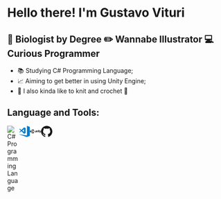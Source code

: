 # Hello there! I'm Gustavo Vituri

## 🌱 Biologist by Degree ✏️ Wannabe Illustrator 💻 Curious Programmer

- 📚 Studying C# Programming Language;
- 📈 Aiming to get better in using Unity Engine;
- 🧶 I also kinda like to knit and crochet 😬

## Language and Tools:

<img align="left" alt="C# Programming Language" width="26px" src="https://upload.wikimedia.org/wikipedia/commons/0/0d/C_Sharp_wordmark.svg" />

<img align="left" alt="Visual Studio Code" width="26px" src="https://raw.githubusercontent.com/github/explore/80688e429a7d4ef2fca1e82350fe8e3517d3494d/topics/visual-studio-code/visual-studio-code.png" />

<img align="left" alt="Unity Engine" width="26px" src="https://raw.githubusercontent.com/github/explore/80688e429a7d4ef2fca1e82350fe8e3517d3494d/topics/unity/unity.png" />

<img align="left" alt="GitHub" width="26px" src="https://raw.githubusercontent.com/github/explore/78df643247d429f6cc873026c0622819ad797942/topics/github/github.png" />


<!--
**gvituri/gvituri** is a ✨ _special_ ✨ repository because its `README.md` (this file) appears on your GitHub profile.
-->

